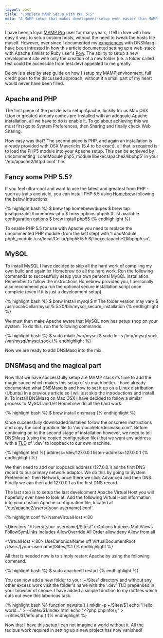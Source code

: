 ```yaml
---
layout: post
title: "Complete MAMP Setup with PHP 5.5"
meta: "A MAMP setup that makes development-setup even easier than MAMP Pro."
---
```


I have been a loyal [MAMP Pro](http://www.mamp.info/en/mamp-pro/) user for many years, I fell in love with how easy it was to setup custom hosts, without the need to tweak the hosts file myself.
However, ever since I documented my [experiences](http://eddmann.com/posts/dnsmasq-your-local-development-dns/) with DNSMasq I have been intrested in how [this](http://davidwinter.me/articles/2011/06/18/simple-local-web-development-with-apache-and-dnsmasq/) article documented setting up a web-stack with Apache similar to Ruby user's [Pow](http://pow.cx/).
The ability to setup a new development site with only the creation of a new folder (i.e. a folder called test could be accessible from test.dev) appealed to me greatly.
<!--more-->
Below is a step by step guide on how I setup my MAMP environment, full credit goes to the discussed approach, without it a small part of my heart would never have been filled.

## Apache and PHP

The first piece of the puzzle is to setup Apache, luckily for us Mac OSX (Lion or greater) already comes pre-installed with an adequate Apache installation, all we have to do is enable it.
To go about achieving this we must first go to System Preferences, then Sharing and finally check Web Sharing.

How easy was that? The second piece is PHP, and again an installation is already provided with OSX Mavericks (5.4 to be exact), all that is required is to load the PHP5 module into your Apache setup.
This can be achieved by uncommenting 'LoadModule php5_module libexec/apache2/libphp5' in your '/etc/apache2/httpd.conf' file.

## Fancy some PHP 5.5?

If you feel ultra-cool and want to use the latest and greatest from PHP - such as traits and yield, you can install PHP 5.5 using [Homebrew](http://brew.sh/) following the below intructions:

{% highlight bash %}
$ brew tap homebrew/dupes
$ brew tap josegonzalez/homebrew-php
$ brew options php55 # list available configuration options
$ brew install php55
{% endhighlight %}

To enable PHP 5.5 for use with Apache you need to replace the uncommented PHP module (from the last step) with 'LoadModule php5_module /usr/local/Cellar/php55/5.5.6/libexec/apache2/libphp5.so'.

## MySQL

To install MySQL I have decided to skip all the hard work of compiling my own build and again let Homebrew do all the hard work.
Run the following commands to successfully setup your own personal MySQL installation.
Remember to follow the instructions Homebrew provides you, I personally also recommend you run the optional secure installation script once complete (even if it is just a development setup).

{% highlight bash %}
$ brew install mysql
$ # The folder version may vary
$ /usr/local/Cellar/mysql/5.5.20/bin/mysql_secure_installation
{% endhighlight %}

We must then make Apache aware that MySQL now has setup shop on your system.
To do this, run the following commands.

{% highlight bash %}
$ sudo mkdir /var/mysql
$ sudo ln -s /tmp/mysql.sock /var/mysql/mysql.sock
{% endhighlight %}

Now we are ready to add DNSMasq into the mix.

## DNSMasq and the magical part

Now that we have successfully setup are MAMP stack its time to add the magic sauce which makes this setup o' so much better.
I have already documented what DNSMasq is and how to set it up on a Linux distribution (Ubuntu) in a previous article so I will just skip the introductions and install it.
To install DNSMasq on Mac OSX I have decided to follow a similar process to MySQL and let Homebrew do all the hard work.

{% highlight bash %}
$ brew install dnsmasq
{% endhighlight %}

Once successfully downloaded/installed follow the onscreen instructions and copy the configuration file to '/usr/local/etc/dnsmasq.conf'.
Before continuing on to the second stage of installation however, we need to tell DNSMasq (using the copied configuration file) that we want any address with a [TLD](http://en.wikipedia.org/wiki/Top-level_domain) of '.dev' to loopback to our own machine.

{% highlight text %}
address=/dev/127.0.0.1
listen-address=127.0.0.1
{% endhighlight %}

We then need to add our loopback address (127.0.0.1) as the first DNS record to our primary network adaptor.
We do this by going to System Preferences, then Network, once there we click Advanced and then DNS.
Finally we can then add 127.0.0.1 as the first DNS record.

The last step is to setup the last development Apache Virtual Host you will hopefully ever have to look at.
Add the following Virtual Host information into your custom Apache configuration file, located at '/etc/apache2/users/[your-username].conf'.

{% highlight conf %}
NameVirtualHost *:80

<Directory "/Users/[your-username]/Sites/">
  Options Indexes MultiViews FollowSymLinks Includes
  AllowOverride All
  Order allow,deny
  Allow from all
</Directory>

<VirtualHost *:80>
  UseCanonicalName off
  VirtualDocumentRoot /Users/[your-username]/Sites/%1
</VirtualHost>
{% endhighlight %}

All that is needed now is to simply restart Apache by using the following command.

{% highlight bash %}
$ sudo apachectl restart
{% endhighlight %}

You can now add a new folder to your '~/Sites' directory and without any other excess work visit the folder's name with the '.dev' TLD prepended in your browser of choice.
I have added a simple function to my dotfiles which cuts out even this laborious task.

{% highlight bash %}
function newsite() {
  mkdir -p ~/Sites/$1
  echo "Hello, world..." > ~/Sites/$1/index.html
  echo "<?php phpinfo();" > ~/Sites/$1/info.php
}
{% endhighlight %}

Now that I have this setup I can not imagine a world without it.
All the tedious work required in setting up a new project has now vanished!
